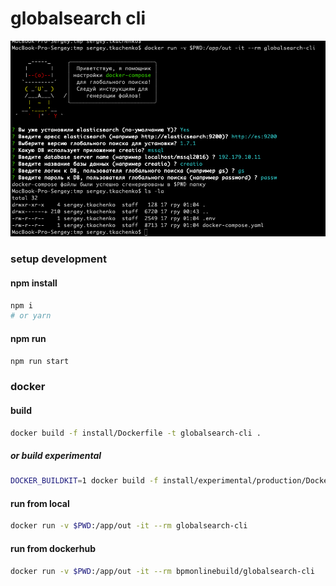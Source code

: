 # globalsearch cli

![example](example1.png "example")

### setup development 

#### npm install

```bash
npm i
# or yarn
```

#### npm run

```bash
npm run start
```

### docker 

#### build

```bash
docker build -f install/Dockerfile -t globalsearch-cli .
```

##### or build experimental

```bash
DOCKER_BUILDKIT=1 docker build -f install/experimental/production/Dockerfile -t globalsearch-cli .
```

#### run from local

```bash
docker run -v $PWD:/app/out -it --rm globalsearch-cli
```

#### run from dockerhub

```bash
docker run -v $PWD:/app/out -it --rm bpmonlinebuild/globalsearch-cli
```
